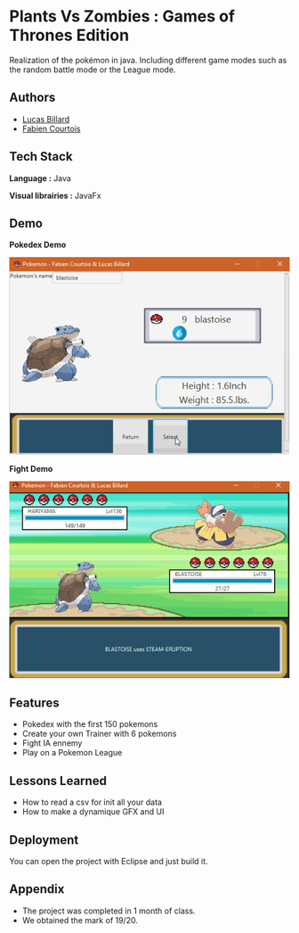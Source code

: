 
# Plants Vs Zombies : Games of Thrones Edition

Realization of the pokémon in java. Including different game modes such as the random battle mode or the League mode.






## Authors

- [Lucas Billard](https://www.github.com/Azuki)
- [Fabien Courtois](https://www.github.com/Fabinours)

  
## Tech Stack

**Language :** Java

**Visual librairies :** JavaFx




  
## Demo
**Pokedex Demo**

![DemoPokedex](https://github.com/Azukiro/Pokemon/blob/main/pokedex.gif?raw=True)

**Fight Demo**

![DemoFight](https://github.com/Azukiro/Pokemon/blob/main/pokemonfight.gif?raw=True  "Demo of fight")

  
## Features

- Pokedex with the first 150 pokemons
- Create your own Trainer with 6 pokemons
- Fight IA ennemy
- Play on a Pokemon League

  
## Lessons Learned

- How to read a csv for init all your data
- How to make a dynamique GFX and UI

  
## Deployment

You can open the project with Eclipse and just build it.

  
## Appendix
- The project was completed in 1 month of class.
- We obtained the mark of 19/20.

  
